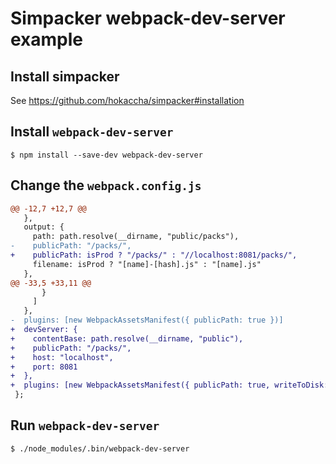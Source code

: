 # Simpacker webpack-dev-server example

## Install simpacker

See https://github.com/hokaccha/simpacker#installation

## Install `webpack-dev-server`

```
$ npm install --save-dev webpack-dev-server
```

## Change the `webpack.config.js`

```diff
@@ -12,7 +12,7 @@
   },
   output: {
     path: path.resolve(__dirname, "public/packs"),
-    publicPath: "/packs/",
+    publicPath: isProd ? "/packs/" : "//localhost:8081/packs/",
     filename: isProd ? "[name]-[hash].js" : "[name].js"
   },
@@ -33,5 +33,11 @@
       }
     ]
   },
-  plugins: [new WebpackAssetsManifest({ publicPath: true })]
+  devServer: {
+    contentBase: path.resolve(__dirname, "public"),
+    publicPath: "/packs/",
+    host: "localhost",
+    port: 8081
+  },
+  plugins: [new WebpackAssetsManifest({ publicPath: true, writeToDisk: true })]
 };
```

## Run `webpack-dev-server`

```
$ ./node_modules/.bin/webpack-dev-server
```
